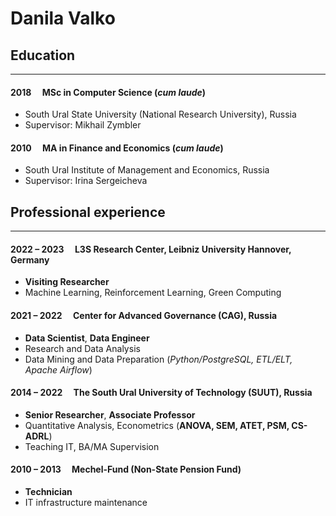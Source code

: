 # Danila Valko

## Education
___
#### 2018 &emsp;MSc in Computer Science (*cum laude*)
- South Ural State University (National Research University), Russia
- Supervisor: Mikhail Zymbler
#### 2010 &emsp;MA in Finance and Economics (*cum laude*)
- South Ural Institute of Management and Economics, Russia
- Supervisor: Irina Sergeicheva
## Professional experience
___
#### 2022 – 2023 &emsp;L3S Research Center, Leibniz University Hannover, Germany
- **Visiting Researcher**
- Machine Learning, Reinforcement Learning, Green Computing
#### 2021 – 2022 &emsp;Center for Advanced Governance (CAG), Russia
- **Data Scientist**, **Data Engineer**
- Research and Data Analysis
- Data Mining and Data Preparation (*Python/PostgreSQL, ETL/ELT, Apache Airflow*)
#### 2014 – 2022 &emsp;The South Ural University of Technology (SUUT), Russia
- **Senior Researcher**, **Associate Professor**
- Quantitative Analysis, Econometrics (**ANOVA, SEM, ATET, PSM, CS-ADRL**)
- Teaching IT, BA/MA Supervision
#### 2010 – 2013 &emsp;Mechel-Fund (Non-State Pension Fund)
- **Technician**
- IT infrastructure maintenance

